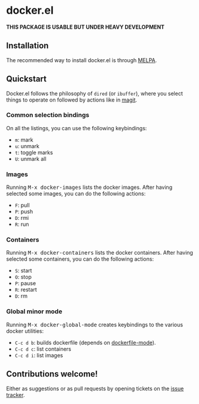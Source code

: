 # docker.el

**THIS PACKAGE IS USABLE BUT UNDER HEAVY DEVELOPMENT**

## Installation

The recommended way to install docker.el is through [MELPA](https://github.com/milkypostman/melpa).

## Quickstart

Docker.el follows the philosophy of `dired` (or `ibuffer`), where you
select things to operate on followed by actions like in
[magit](https://github.com/magit/magit).

### Common selection bindings

On all the listings, you can use the following keybindings:

* `m`: mark
* `u`: unmark
* `t`: toggle marks
* `U`: unmark all

### Images

Running <kbd>M-x docker-images</kbd> lists the docker images.
After having selected some images, you can do the following actions:

* `F`: pull
* `P`: push
* `D`: rmi
* `R`: run

### Containers

Running <kbd>M-x docker-containers</kbd> lists the docker containers.
After having selected some containers, you can do the following actions:

* `S`: start
* `O`: stop
* `P`: pause
* `R`: restart
* `D`: rm

### Global minor mode

 Running <kbd>M-x docker-global-mode</kbd> creates keybindings to the various docker utilities:

 * `C-c d b`: builds dockerfile (depends on [dockerfile-mode](https://github.com/spotify/dockerfile-mode)).
 * `C-c d c`: list containers
 * `C-c d i`: list images

## Contributions welcome!

Either as suggestions or as pull requests by opening tickets on the
[issue tracker](https://github.com/Silex/docker.el/issues).
